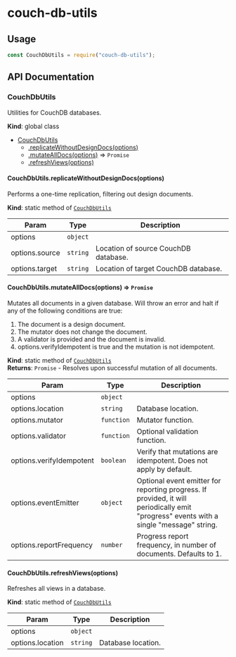 # couch-db-utils

## Usage

```javascript
const CouchDbUtils = require("couch-db-utils");
```

## API Documentation

<a name="CouchDbUtils"></a>

### CouchDbUtils
Utilities for CouchDB databases.

**Kind**: global class  

* [CouchDbUtils](#CouchDbUtils)
    * [.replicateWithoutDesignDocs(options)](#CouchDbUtils.replicateWithoutDesignDocs)
    * [.mutateAllDocs(options)](#CouchDbUtils.mutateAllDocs) ⇒ <code>Promise</code>
    * [.refreshViews(options)](#CouchDbUtils.refreshViews)

<a name="CouchDbUtils.replicateWithoutDesignDocs"></a>

#### CouchDbUtils.replicateWithoutDesignDocs(options)
Performs a one-time replication, filtering out design documents.

**Kind**: static method of [<code>CouchDbUtils</code>](#CouchDbUtils)  

| Param | Type | Description |
| --- | --- | --- |
| options | <code>object</code> |  |
| options.source | <code>string</code> | Location of source CouchDB database. |
| options.target | <code>string</code> | Location of target CouchDB database. |

<a name="CouchDbUtils.mutateAllDocs"></a>

#### CouchDbUtils.mutateAllDocs(options) ⇒ <code>Promise</code>
Mutates all documents in a given database. Will throw an error and halt if
any of the following conditions are true:
  1. The document is a design document.
  2. The mutator does not change the document.
  3. A validator is provided and the document is invalid.
  4. options.verifyIdempotent is true and the mutation is not idempotent.

**Kind**: static method of [<code>CouchDbUtils</code>](#CouchDbUtils)  
**Returns**: <code>Promise</code> - Resolves upon successful mutation of all documents.  

| Param | Type | Description |
| --- | --- | --- |
| options | <code>object</code> |  |
| options.location | <code>string</code> | Database location. |
| options.mutator | <code>function</code> | Mutator function. |
| options.validator | <code>function</code> | Optional validation function. |
| options.verifyIdempotent | <code>boolean</code> | Verify that mutations are     idempotent. Does not apply by default. |
| options.eventEmitter | <code>object</code> | Optional event emitter for     reporting progress. If provided, it will periodically emit "progress"     events with a single "message" string. |
| options.reportFrequency | <code>number</code> | Progress report frequency, in     number of documents. Defaults to 1. |

<a name="CouchDbUtils.refreshViews"></a>

#### CouchDbUtils.refreshViews(options)
Refreshes all views in a database.

**Kind**: static method of [<code>CouchDbUtils</code>](#CouchDbUtils)  

| Param | Type | Description |
| --- | --- | --- |
| options | <code>object</code> |  |
| options.location | <code>string</code> | Database location. |


